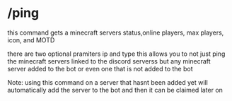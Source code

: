 # /ping

this command gets a minecraft servers status,online players, max players, icon, and MOTD 

there are two optional pramiters ip and type this allows you to not just ping the minecraft servers linked to the discord serverss but any minecraft server added to the bot or even one that is not added to the bot 

Note: using this command on a server that hasnt been added yet will automatically add the server to the bot and then it can be claimed later on

![]()